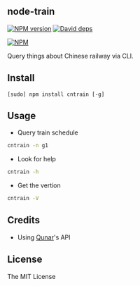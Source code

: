 node-train
---

[![NPM version][npm-image]][npm-url]
[![David deps][david-image]][david-url]

[npm-image]: https://img.shields.io/npm/v/cntrain.svg?style=flat
[npm-url]: https://npmjs.org/package/cntrain
[david-image]: https://img.shields.io/david/SFantasy/node-train.svg?style=flat
[david-url]: https://david-dm.org/SFantasy/node-train

[![NPM](https://nodei.co/npm/cntrain.png?downloads&downloadRank)](https://nodei.co/npm/cntrain/)

Query things about Chinese railway via CLI.

## Install

```
[sudo] npm install cntrain [-g]
```

## Usage

- Query train schedule

```sh
cntrain -n g1
```

- Look for help

```sh
cntrain -h
```

- Get the vertion

```sh
cntrain -V
```

## Credits

- Using [Qunar](//qunar.com)'s API

## License

The MIT License
